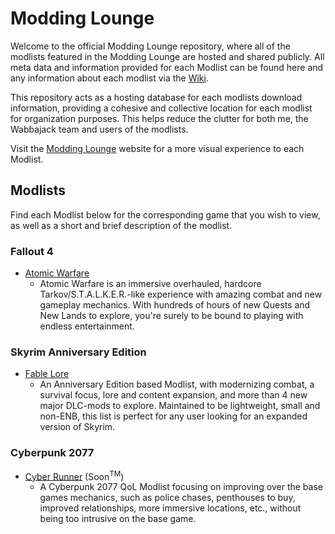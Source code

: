 # Modding Lounge

Welcome to the official Modding Lounge repository, where all of the modlists featured in the Modding Lounge are hosted and shared publicly. All meta data and information provided for each Modlist can be found here and any information about each modlist via the [Wiki](https://moddinglounge.notion.site/moddinglounge/Modding-Lounge-Wiki-a8b8f6e3a9c449b49441640b3a493458).

This repository acts as a hosting database for each modlists download information, providing a cohesive and collective location for each modlist for organization purposes. This helps reduce the clutter for both me, the Wabbajack team and users of the modlists.

Visit the [Modding Lounge](https://moddinglounge.com/) website for a more visual experience to each Modlist.

## Modlists

Find each Modlist below for the corresponding game that you wish to view, as well as a short and brief description of the modlist.

### Fallout 4

- [Atomic Warfare](https://moddinglounge.notion.site/Atomic-Warfare-d45c172b464d423ebb9dc00a02c0076a)
  - Atomic Warfare is an immersive overhauled, hardcore Tarkov/S.T.A.L.K.E.R.-like experience with amazing combat and new gameplay mechanics. With hundreds of hours of new Quests and New Lands to explore, you're surely to be bound to playing with endless entertainment.

### Skyrim Anniversary Edition

- [Fable Lore](https://moddinglounge.notion.site/Fable-Lore-1d9ea8a32a764b8793598bf417f28988)
  - An Anniversary Edition based Modlist, with modernizing combat, a survival focus, lore and content expansion, and more than 4 new major DLC-mods to explore. Maintained to be lightweight, small and non-ENB, this list is perfect for any user looking for an expanded version of Skyrim.

### Cyberpunk 2077

- [Cyber Runner]() (Soon<sup>TM</sup>)
  - A Cyberpunk 2077 QoL Modlist focusing on improving over the base games mechanics, such as police chases, penthouses to buy, improved relationships, more immersive locations, etc., without being too intrusive on the base game.
